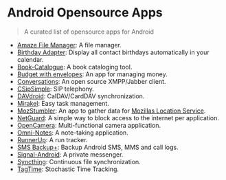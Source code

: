 # Android Opensource Apps

> A curated list of opensource apps for Android

- [Amaze File Manager](https://github.com/arpitkh96/AmazeFileManager): A file manager.
- [Birthday Adapter](https://github.com/SufficientlySecure/birthday-adapter): Display all contact birthdays automatically in your calendar.
- [Book-Catalogue](https://github.com/eleybourn/Book-Catalogue): A book cataloging tool.
- [Budget with envelopes](https://github.com/notriddle/budget-envelopes): An app for managing money.
- [Conversations](https://github.com/siacs/Conversations): An open source XMPP/Jabber client.
- [CSipSimple](https://github.com/r3gis3r/CSipSimple): SIP telephony.
- [DAVdroid](https://github.com/bitfireAT/davdroid): CalDAV/CardDAV synchronization.
- [Mirakel](https://github.com/MirakelX/mirakel-android): Easy task management.
- [MozStumbler](https://github.com/mozilla/MozStumbler): An app to gather data for [Mozillas Location Service](http://location.services.mozilla.com).
- [NetGuard](https://github.com/M66B/NetGuard): A simple way to block access to the internet per application.
- [OpenCamera](https://github.com/almalence/OpenCamera): Multi-functional camera application.
- [Omni-Notes](https://github.com/federicoiosue/Omni-Notes): A note-taking application.
- [RunnerUp](https://github.com/jonasoreland/runnerup): A run tracker.
- [SMS Backup+](https://github.com/jberkel/sms-backup-plus): Backup Android SMS, MMS and call logs.
- [Signal-Android](https://github.com/WhisperSystems/Signal-Android): A private messenger.
- [Syncthing](https://github.com/syncthing/syncthing-android): Continuous file synchronization.
- [TagTime](https://github.com/dreeves/TagTime): Stochastic Time Tracking.
